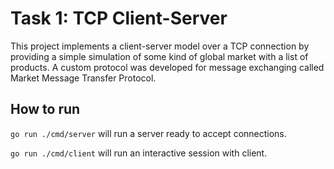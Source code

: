 # Task 1: TCP Client-Server

This project implements a client-server model over a TCP connection by providing a simple simulation of some kind of global market with a list of products. A custom protocol was developed for message exchanging called Market Message Transfer Protocol.

## How to run

`go run ./cmd/server` will run a server ready to accept connections.

`go run ./cmd/client` will run an interactive session with client.